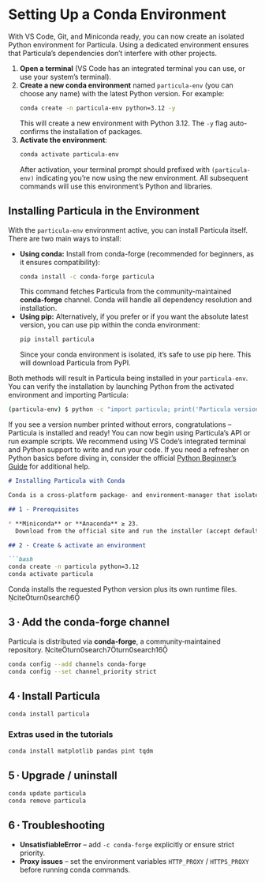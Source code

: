 # Setting Up a Conda Environment

With VS Code, Git, and Miniconda ready, you can now create an isolated Python environment for Particula. Using a dedicated environment ensures that Particula’s dependencies don’t interfere with other projects.

1. **Open a terminal** (VS Code has an integrated terminal you can use, or use your system’s terminal).
2. **Create a new conda environment** named `particula-env` (you can choose any name) with the latest Python version. For example:  
   ```bash
   conda create -n particula-env python=3.12 -y
   ```  
   This will create a new environment with Python 3.12. The `-y` flag auto-confirms the installation of packages.
3. **Activate the environment**:  
   ```bash
   conda activate particula-env
   ```  
   After activation, your terminal prompt should prefixed with `(particula-env)` indicating you’re now using the new environment. All subsequent commands will use this environment’s Python and libraries.

## Installing Particula in the Environment

With the `particula-env` environment active, you can install Particula itself. There are two main ways to install:

- **Using conda:** Install from conda-forge (recommended for beginners, as it ensures compatibility):  
  ```bash
  conda install -c conda-forge particula
  ```  
  This command fetches Particula from the community-maintained **conda-forge** channel. Conda will handle all dependency resolution and installation.
- **Using pip:** Alternatively, if you prefer or if you want the absolute latest version, you can use pip within the conda environment:  
  ```bash
  pip install particula
  ```  
  Since your conda environment is isolated, it’s safe to use pip here. This will download Particula from PyPI.

Both methods will result in Particula being installed in your `particula-env`. You can verify the installation by launching Python from the activated environment and importing Particula:

```bash
(particula-env) $ python -c "import particula; print('Particula version:', particula.__version__)"
```

If you see a version number printed without errors, congratulations – Particula is installed and ready! You can now begin using Particula’s API or run example scripts. We recommend using VS Code’s integrated terminal and Python support to write and run your code. If you need a refresher on Python basics before diving in, consider the official [Python Beginner’s Guide](https://wiki.python.org/moin/BeginnersGuide) for additional help.


```markdown
# Installing Particula with Conda

Conda is a cross‑platform package‑ and environment‑manager that isolates dependencies cleanly. citeturn0search14

## 1 · Prerequisites

* **Miniconda** or **Anaconda** ≥ 23.  
  Download from the official site and run the installer (accept defaults unless you know you need otherwise). citeturn0search2

## 2 · Create & activate an environment

```bash
conda create -n particula python=3.12
conda activate particula
```
Conda installs the requested Python version plus its own runtime files. citeturn0search6

## 3 · Add the conda‑forge channel

Particula is distributed via **conda‑forge**, a community‑maintained repository. citeturn0search7turn0search16

```bash
conda config --add channels conda-forge
conda config --set channel_priority strict
```

## 4 · Install Particula

```bash
conda install particula
```

### Extras used in the tutorials

```bash
conda install matplotlib pandas pint tqdm
```

## 5 · Upgrade / uninstall

```bash
conda update particula
conda remove particula
```

## 6 · Troubleshooting

* **UnsatisfiableError** – add `-c conda-forge` explicitly or ensure strict priority.
* **Proxy issues** – set the environment variables `HTTP_PROXY` / `HTTPS_PROXY` before running conda commands.
